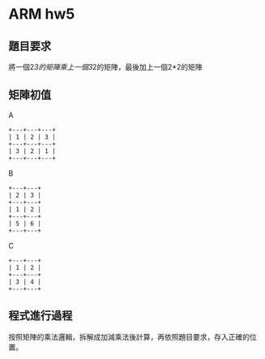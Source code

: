 # ARM hw5

## 題目要求

將一個2*3的矩陣乘上一個3*2的矩陣，最後加上一個2*2的矩陣

## 矩陣初值

A
```
+---+---+---+
| 1 | 2 | 3 |
+---+---+---+
| 3 | 2 | 1 |
+---+---+---+
```

B
```
+---+---+
| 2 | 3 |
+---+---+
| 1 | 2 |
+---+---+
| 5 | 6 |
+---+---+
```
C
```
+---+---+
| 1 | 2 |
+---+---+
| 3 | 4 |
+---+---+
```

## 程式進行過程

按照矩陣的乘法邏輯，拆解成加減乘法後計算，再依照題目要求，存入正確的位置。
